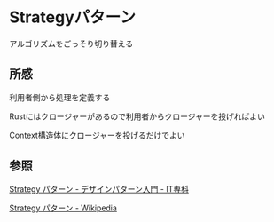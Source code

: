 # Strategyパターン

アルゴリズムをごっそり切り替える

## 所感

利用者側から処理を定義する

Rustにはクロージャーがあるので利用者からクロージャーを投げればよい

Context構造体にクロージャーを投げるだけでよい

## 参照

[Strategy パターン - デザインパターン入門 - IT専科](http://www.itsenka.com/contents/development/designpattern/strategy.html)

[Strategy パターン - Wikipedia](https://ja.wikipedia.org/wiki/Strategy_%E3%83%91%E3%82%BF%E3%83%BC%E3%83%B3)